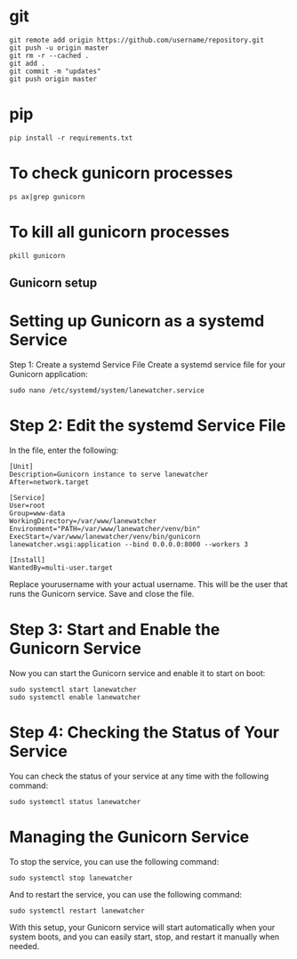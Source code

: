 # git
    git remote add origin https://github.com/username/repository.git
    git push -u origin master
    git rm -r --cached .
    git add .
    git commit -m "updates"
    git push origin master

# pip
    pip install -r requirements.txt

# To check gunicorn processes
    ps ax|grep gunicorn

# To kill all gunicorn processes
    pkill gunicorn



## Gunicorn setup 

# Setting up Gunicorn as a systemd Service
Step 1: Create a systemd Service File
Create a systemd service file for your Gunicorn application:

    sudo nano /etc/systemd/system/lanewatcher.service

# Step 2: Edit the systemd Service File
In the file, enter the following:

    [Unit]
    Description=Gunicorn instance to serve lanewatcher
    After=network.target

    [Service]
    User=root
    Group=www-data
    WorkingDirectory=/var/www/lanewatcher
    Environment="PATH=/var/www/lanewatcher/venv/bin"
    ExecStart=/var/www/lanewatcher/venv/bin/gunicorn lanewatcher.wsgi:application --bind 0.0.0.0:8000 --workers 3

    [Install]
    WantedBy=multi-user.target


Replace yourusername with your actual username. This will be the user that runs the Gunicorn service.
Save and close the file.

# Step 3: Start and Enable the Gunicorn Service
Now you can start the Gunicorn service and enable it to start on boot:

    sudo systemctl start lanewatcher
    sudo systemctl enable lanewatcher

# Step 4: Checking the Status of Your Service
You can check the status of your service at any time with the following command:

    sudo systemctl status lanewatcher

# Managing the Gunicorn Service
To stop the service, you can use the following command:

    sudo systemctl stop lanewatcher

And to restart the service, you can use the following command:

    sudo systemctl restart lanewatcher

With this setup, your Gunicorn service will start automatically when your system boots, and you can easily start, stop, and restart it manually when needed.